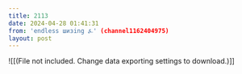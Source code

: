 ```yaml
---
title: 2113
date: 2024-04-28 01:41:31
from: 'endless шизing ⍼' (channel1162404975)
layout: post
---
```


![[(File not included. Change data exporting settings to download.)]]


